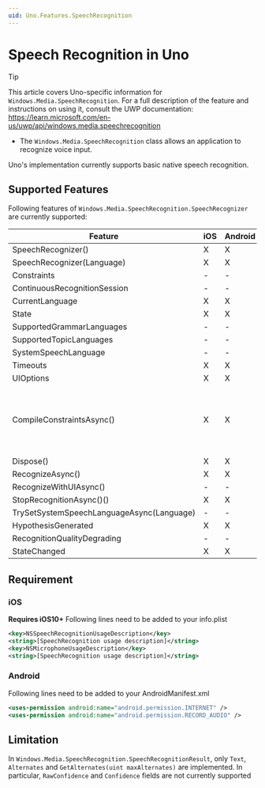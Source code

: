 ```yaml
---
uid: Uno.Features.SpeechRecognition
---
```


# Speech Recognition in Uno

> [!TIP]
> This article covers Uno-specific information for `Windows.Media.SpeechRecognition`. For a full description of the feature and instructions on using it, consult the UWP documentation: https://learn.microsoft.com/en-us/uwp/api/windows.media.speechrecognition

* The `Windows.Media.SpeechRecognition` class allows an application to recognize voice input.

Uno's implementation currently supports basic native speech recognition.

## Supported Features

Following features of `Windows.Media.SpeechRecognition.SpeechRecognizer` are currently supported:

| Feature             | iOS | Android | Remarks   |
|-----------------------------------------------|-------|-----------|-------------------|
| SpeechRecognizer()         | X     | X    |     |
| SpeechRecognizer(Language)       | X     | X    |     |
| Constraints          | -     | -    |     |
| ContinuousRecognitionSession      | -     | -    |     |
| CurrentLanguage          | X     | X    |     |
| State            | X     | X    |     |
| SupportedGrammarLanguages       | -     | -    |     |
| SupportedTopicLanguages        | -     | -    |     |
| SystemSpeechLanguage        | -     | -    |     |
| Timeouts           | X     | X    |     |
| UIOptions           | X     | X    | Not used   |
| CompileConstraintsAsync()       | X     | X    | Always return Success (implemented to meet UWP constraint that requires `CompileConstraintsAsync()` to be called before `RecognizeAsync()`)|
| Dispose()           | X     | X    |     |
| RecognizeAsync()         | X     | X    |     |
| RecognizeWithUIAsync()        | -     | -    |     |
| StopRecognitionAsync()()       | X     | X    |     |
| TrySetSystemSpeechLanguageAsync(Language)  | -     | -    |     |
| HypothesisGenerated         | X     | X    |     |
| RecognitionQualityDegrading       | -     | -    |     |
| StateChanged          | X     | X    |     |

## Requirement

### iOS

__Requires iOS10+__
Following lines need to be added to your info.plist

```xml
<key>NSSpeechRecognitionUsageDescription</key>  
<string>[SpeechRecognition usage description]</string>  
<key>NSMicrophoneUsageDescription</key>  
<string>[SpeechRecognition usage description]</string> 
```

### Android

Following lines need to be added to your AndroidManifest.xml

```xml
<uses-permission android:name="android.permission.INTERNET" />
<uses-permission android:name="android.permission.RECORD_AUDIO" />
```

## Limitation

In `Windows.Media.SpeechRecognition.SpeechRecognitionResult`, only `Text`, `Alternates` and `GetAlternates(uint maxAlternates)` are implemented.
In particular, `RawConfidence` and `Confidence` fields are not currently supported
